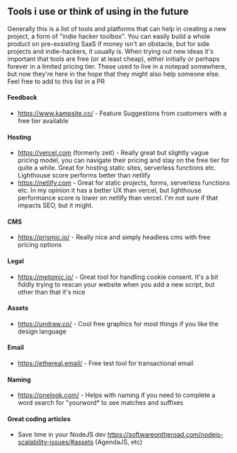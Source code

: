 
## Tools i use or think of using in the future

Generally this is a list of tools and platforms that can help in creating a new project, a form of "indie hacker toolbox". 
You can easily build a whole product on pre-exsisting SaaS if money isn't an obstacle, but for side projects and indie-hackers, it usually is.
When trying out new ideas it's important that tools are free (or at least cheap), either initially or perhaps forever in a limited pricing tier. 
These used to live in a notepad somewhere, but now they're here in the hope that they might also help someone else. Feel free to add to this list in a PR

#### Feedback
- https://www.kampsite.co/ - Feature Suggestions from customers with a free tier available 

#### Hosting
- https://vercel.com (formerly zeit) - Really great but slightly vague pricing model, you can navigate their pricing and stay on the free tier for quite a while. Great for hosting static sites, serverless functions etc. Lighthouse score performs better than netlify
- https://netlify.com - Great for static projects, forms, serverless functions etc. In my opinion it has a better UX than vercel, but lighthouse performance score is lower on netlify than vercel. I'm not sure if that impacts SEO, but it might.

#### CMS
- https://prismic.io/ - Really nice and simply headless cms with free pricing options

#### Legal
- https://metomic.io/ - Great tool for handling cookie consent. It's a bit fiddly trying to rescan your website when you add a new script, but other than that it's nice


#### Assets
- https://undraw.co/ - Cool free graphics for most things if you like the design language


#### Email
- https://ethereal.email/ - Free test tool for transactional email


#### Naming
- https://onelook.com/ - Helps with naming if you need to complete a word search for "yourword* to see matches and suffixes


#### Great coding articles
- Save time in your NodeJS dev https://softwareontheroad.com/nodejs-scalability-issues/#assets (AgendaJS, etc)
